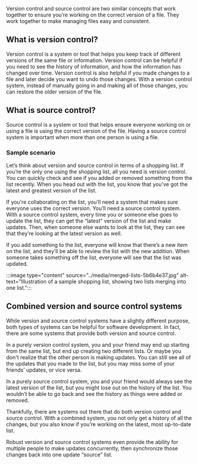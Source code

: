 
Version control and source control are two similar concepts that work together to ensure you’re working on the correct version of a file. They work together to make managing files easy and consistent.

## What is version control?

Version control is a system or tool that helps you keep track of different versions of the same file or information. Version control can be helpful if you need to see the history of information, and how the information has changed over time. Version control is also helpful if you made changes to a file and later decide you want to undo those changes. With a version control system, instead of manually going in and making all of those changes, you can restore the older version of the file.

## What is source control?

Source control is a system or tool that helps ensure everyone working on or using a file is using the correct version of the file. Having a source control system is important when more than one person is using a file.

### Sample scenario

Let’s think about version and source control in terms of a shopping list. If you’re the only one using the shopping list, all you need is version control. You can quickly check and see if you added or removed something from the list recently. When you head out with the list, you know that you’ve got the latest and greatest version of the list.

If you're collaborating on the list, you’ll need a system that makes sure everyone uses the correct version. You’ll need a source control system. With a source control system, every time you or someone else goes to update the list, they can get the “latest” version of the list and make updates. Then, when someone else wants to look at the list, they can see that they’re looking at the latest version as well.

If you add something to the list, everyone will know that there’s a new item on the list, and they’ll be able to review the list with the new addition. When someone takes something off the list, everyone will see that the list was updated.

:::image type="content" source="../media/merged-lists-5b6b4e37.jpg" alt-text="Illustration of a sample shopping list, showing two lists merging into one list.":::


## Combined version and source control systems

While version and source control systems have a slightly different purpose, both types of systems can be helpful for software development. In fact, there are some systems that provide both version and source control.

In a purely version control system, you and your friend may end up starting from the same list, but end up creating two different lists. Or maybe you don't realize that the other person is making updates. You can still see all of the updates that you made to the list, but you may miss some of your friends’ updates, or vice versa.

In a purely source control system, you and your friend would always see the latest version of the list, but you might lose out on the history of the list. You wouldn’t be able to go back and see the history as things were added or removed.

Thankfully, there are systems out there that do both version control and source control. With a combined system, you not only get a history of all the changes, but you also know if you’re working on the latest, most up-to-date list.

Robust version and source control systems even provide the ability for multiple people to make updates concurrently, then synchronize those changes back into one update “source” list.
